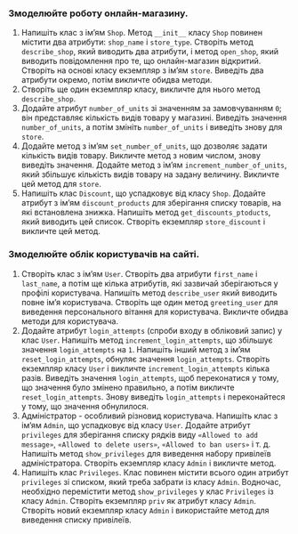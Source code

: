 ### Змоделюйте роботу онлайн-магазину.

1. Напишіть клас з ім’ям `Shop`. Метод `__init__` класу `Shop` повинен містити два атрибути: `shop_name` і `store_type`.
   Створіть метод `describe_shop`, який виводить два атрибути, і метод `open_shop`, який виводить повідомлення про те,
   що онлайн-магазин відкритий. Створіть на основі класу екземпляр з ім’ям `store`. Виведіть два атрибути окремо, потім
   викличте обидва методи.
2. Створіть ще один екземпляр класу, викличте для нього метод `describe_shop`.
3. Додайте атрибут `number_of_units` зі значенням за замовчуванням `0`; він представляє кількість видів товару у
   магазині. Виведіть значення `number_of_units`, а потім змініть `number_of_units` і виведіть знову для `store`.
4. Додайте метод з ім’ям `set_number_of_units`, що дозволяє задати кількість видів товару. Викличте метод з новим
   числом, знову виведіть значення. Додайте метод з ім’ям `increment_number_of_units`, який збільшує кількість видів
   товару на задану величину. Викличте цей метод для `store`.
5. Напишіть клас `Discount`, що успадковує від класу `Shop`. Додайте атрибут з ім’ям `discount_products` для зберігання
   списку товарів, на які встановлена знижка. Напишіть метод `get_discounts_ptoducts`, який виводить цей список.
   Створіть екземпляр `store_discount` і викличте цей метод.

### Змоделюйте облік користувачів на сайті.

1. Створіть клас з ім’ям `User`. Створіть два атрибути `first_name` і `last_name`, а потім ще кілька атрибутів, які
   зазвичай зберігаються у профілі користувача. Напишіть метод `describe_user` який виводить повне ім’я користувача.
   Створіть ще один метод `greeting_user` для виведення персонального вітання для користувача. Викличте обидва методи
   для користувача.
2. Додайте атрибут `login_attempts` (спроби входу в обліковий запис) у клас `User`. Напишіть
   метод `increment_login_attempts`, що збільшує значення `login_attempts` на `1`. Напишіть інший метод з
   ім’ям `reset_login_attempts`, обнуляє значення `login_attempts`. Створіть екземпляр класу `User` і
   викличте `increment_login_attempts` кілька разів. Виведіть значення `login_attempts`, щоб переконатися у тому, що
   значення було змінено правильно, а потім викличте `reset_login_attempts`. Знову виведіть `login_attempts` і
   переконайтеся у тому, що значення обнулилося.
3. Адміністратор - особливий різновид користувача. Напишіть клас з ім’ям `Admin`, що успадковує від класу `User`.
   Додайте атрибут `privileges` для зберігання списку рядків
   виду `«Allowed to add message»`, `«Allowed to delete users»`, `«Allowed to ban users»` і т. д. Напишіть
   метод `show_privileges` для виведення набору привілеїв адміністратора. Створіть екземпляр класу `Admin` і викличте
   метод.
4. Напишіть клас `Privileges`. Клас повинен містити всього один атрибут `privileges` зі списком, який треба забрати із
   класу `Admin`. Водночас, необхідно перемістити метод `show_privileges` у клас `Privileges` із класу `Admin`. Створіть
   екземпляр `priv` як атрибут класу `Admin`. Створіть новий екземпляр класу `Admin` і використайте метод для виведення
   списку привілеїв.
